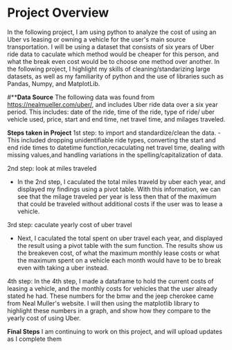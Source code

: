# Project Overview
In the following project, I am using python to analyze the cost of using an Uber vs leasing or owning a vehicle for the user's main source transportation. I will be using a dataset that consists of six years of Uber ride data to caculate which method would be cheaper for this person, and what the break even cost would be to choose one method over another. In the following project, I highlight my skills of cleaning/standarizing large datasets, as well as my familiarity of python and the use of libraries such as Pandas, Numpy, and MatplotLib. 

#****Data Source**
The following data was found from https://nealmueller.com/uber/, and includes Uber ride data over a six year period. This includes: date of the ride, time of the ride, type of ride/ uber vehicle used, price, start and end time, net travel time, and  milages traveled.

**Steps taken in Project**
1st step: to import and standardize/clean the data.
 -This included dropping unidentifiable ride types, converting the start and end ride times to datetime function,recaculating net travel time,  dealing with              missing values,and handling variations in the spelling/capitalization of data. 

2nd step: look at miles traveled
 - In the 2nd step, I caculated the total miles traveld by uber each year, and displayed my findings using a pivot table. With this information, we can see that the milage traveled per year is less then that of the maximum that could be traveled without additional costs if the user was to lease a vehicle. 

3rd step: caculate yearly cost of uber travel
 - Next, I caculated the total spent on uber travel each year, and displayed the result using a pivot table with the sum function. The results show us the breakeven cost, of what the maximum monthly lease costs or what the maximum spent on a vehicle each month would have to be to break even with taking a uber instead.


4th step:
In the 4th step, I made a dataframe to hold the current costs of leasing a vehicle, and the monthly costs for vehicles that the user already stated he had. These numbers for the bmw and the jeep cherokee came from Neal Muller's website. I will then using the  matplotlib library to highlight these numbers in a graph, and show how they compare to the yearly cost of using Uber.

**Final Steps**
I am continuing to work on this project, and will upload updates as I complete them
